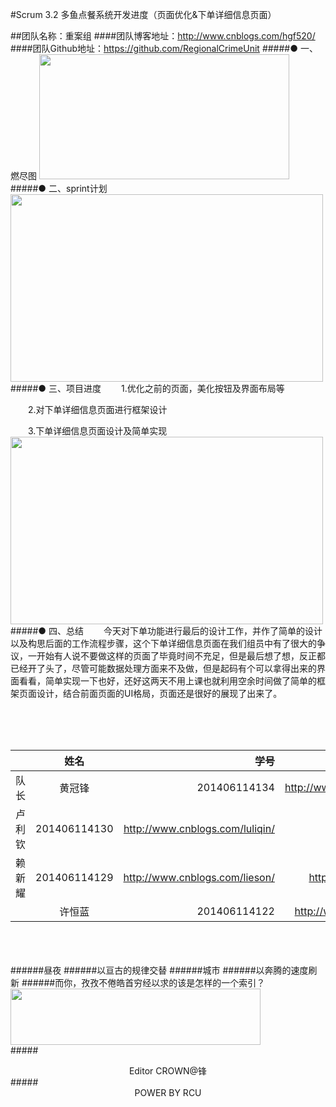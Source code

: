 #Scrum 3.2 多鱼点餐系统开发进度（页面优化&下单详细信息页面）

##团队名称：重案组
####团队博客地址：http://www.cnblogs.com/hgf520/
####团队Github地址：https://github.com/RegionalCrimeUnit
#####●  一、燃尽图
<img src="http://images2015.cnblogs.com/blog/808610/201612/808610-20161211124813616-658555242.png" width = "400" height = "200" />
#####● 二、sprint计划
<img src="http://images2015.cnblogs.com/blog/808610/201612/808610-20161202111533646-2050139659.png" width = "500" height = "300" />
#####● 三、项目进度
　　1.优化之前的页面，美化按钮及界面布局等

　　2.对下单详细信息页面进行框架设计

　　3.下单详细信息页面设计及简单实现
<img src="http://images2015.cnblogs.com/blog/808610/201612/808610-20161211125712179-1901249059.jpg" width = "500" height = "300" />
#####● 四、总结
　　今天对下单功能进行最后的设计工作，并作了简单的设计以及构思后面的工作流程步骤，这个下单详细信息页面在我们组员中有了很大的争议，一开始有人说不要做这样的页面了毕竟时间不充足，但是最后想了想，反正都已经开了头了，尽管可能数据处理方面来不及做，但是起码有个可以拿得出来的界面看看，简单实现一下也好，还好这两天不用上课也就利用空余时间做了简单的框架页面设计，结合前面页面的UI格局，页面还是很好的展现了出来了。

　




<br />


||姓名|学号	|博客链接|	Github链接	|
| ------------- |:-------------:| -----:|-----:| -----:| 
队长|黄冠锋|201406114134|	http://www.cnblogs.com/hgf520/	 |https://github.com/crown999
 |卢利钦|201406114130|	http://www.cnblogs.com/luliqin/	|https://github.com/luliqin
 |赖新耀	|201406114129	|http://www.cnblogs.com/lieson/	|https://github.com/Laixinyao
	|许恒蓝		|201406114122	|	http://www.cnblogs.com/xhlbk/		|https://github.com/xuhenglan


<br /><br /><br />
######昼夜
######以亘古的规律交替
######城市
######以奔腾的速度刷新
######而你，孜孜不倦皓首穷经以求的该是怎样的一个索引？
<img src="http://images2015.cnblogs.com/blog/808610/201611/808610-20161117181926451-1189192432.gif" width = "400" height = "90" />
<br />
#####<center>Editor CROWN@锋</center >
#####<center>POWER BY RCU</center >






